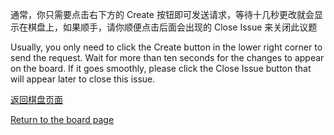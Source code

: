 通常，你只需要点击右下方的 Create 按钮即可发送请求，等待十几秒更改就会显示在棋盘上，如果顺手，请你顺便点击后面会出现的 Close Issue 来关闭此议题

Usually, you only need to click the Create button in the lower right corner to send the request. Wait for more than ten seconds for the changes to appear on the board. If it goes smoothly, please click the Close Issue button that will appear later to close this issue.

[返回棋盘页面](https://github.com/CodingOIer)

[Return to the board page](https://github.com/CodingOIer)